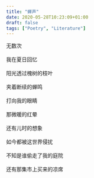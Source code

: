 ```yaml
---
title: "蝉声"
date: 2020-05-28T10:23:09+01:00
draft: false
tags: ["Poetry", "Literature"]
---
```


<p style="text-align:left">
无数次<br>
<br>
我在夏日回忆<br>
<br>
阳光透过槐树的枝叶<br>
<br>
夹着断续的蝉鸣<br>
<br>
打向我的眼睛<br>
<br>
那微暖的红晕<br>
<br>
还有儿时的想象<br>
<br>
如今都被这世界侵扰<br>
<br>
不知是谁偷走了我的庭院<br>
<br>
还有那集市上买来的凉席<br>
</p>
